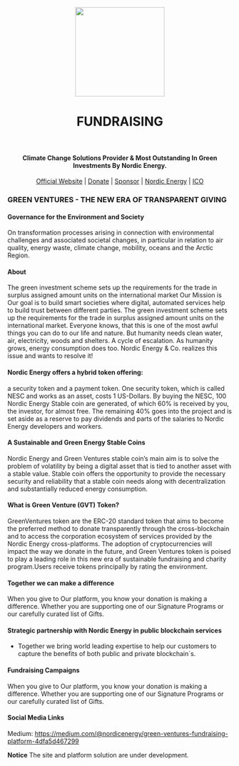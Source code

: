 
<p align="center">
 <a href="https://greenventures.nordicenergy.co/">
 <img height="200px" src="images/logo/greenventures-logo.png">
</a>
  <br> <h1 align="center">FUNDRAISING</h1>
  <br> <h4 align="center">Climate Change Solutions Provider & Most Outstanding In Green Investments By Nordic Energy.</h4>
<p align="center">
 <a href="https://greenventures.app/">Official Website</a> |
  <a href="https://nordicenergy.app/donate">Donate</a> |
  <a href="https://github.com/sponsors/rdymac">Sponsor</a> |
  <a href="https://nordicenergy.io">Nordic Energy</a> |
  <a href="https://nordicenergy.app/buy">ICO</a>
</p>


### GREEN VENTURES - THE NEW ERA OF TRANSPARENT GIVING


#### Governance for the Environment and Society

On transformation processes arising in connection with environmental challenges and associated societal changes, in particular in relation to air quality, energy waste, climate change, mobility, oceans and the Arctic Region.


#### About

The green investment scheme sets up the requirements for the trade in surplus assigned amount units on the international market Our Mission is Our goal is to build smart societies where digital, automated services help to build trust between different parties. The green investment scheme sets up the requirements for the trade in surplus assigned amount units on the international market. Everyone knows, that this is one of the most awful things you can do to our life and nature. But humanity needs clean water, air, electricity, woods and shelters. A cycle of escalation. As humanity grows, energy consumption does too. Nordic Energy & Co. realizes this issue and wants to resolve it!




#### Nordic Energy offers a hybrid token offering:

a security token and a payment token. One security token, which is called NESC and works as an asset, costs 1 US-Dollars. By buying the NESC, 100 Nordic Energy Stable coin are generated, of which 60% is received by you, the investor, for almost free. The remaining 40% goes into the project and is set aside as a reserve to pay dividends and parts of the salaries to Nordic Energy developers and workers.

#### A Sustainable and Green Energy Stable Coins

Nordic Energy and Green Ventures stable coin’s main aim is to solve the problem of volatility by being a digital asset that is tied to another asset with a stable value. Stable coin offers the opportunity to provide the necessary security and reliability that a stable coin needs along with decentralization and substantially reduced energy consumption.

#### What is Green Venture (GVT) Token?

GreenVentures token are the ERC-20 standard token that aims to become the preferred method to donate transparently through the cross-blockchain and to access the corporation ecosystem of services provided by the Nordic Energy cross-platforms. The adoption of cryptocurrencies will impact the way we donate in the future, and Green Ventures token is poised to play a leading role in this new era of sustainable fundraising and charity program.Users receive tokens principally by rating the environment. 


#### Together we can make a difference

When you give to Our platform, you know your donation is making a difference. Whether you are supporting one of our Signature Programs or our carefully curated list of Gifts. 

#### Strategic partnership with Nordic Energy in public blockchain services

- Together we bring world leading expertise to help our customers to capture the benefits of both public and private blockchain´s.

#### Fundraising Campaigns

When you give to Our platform, you know your donation is making a difference. Whether you are supporting one of our Signature Programs or our carefully curated list of Gifts.

#### Social Media Links

Medium: https://medium.com/@nordicenergy/green-ventures-fundraising-platform-4dfa5d467299

**Notice** The site and platform solution are under development.

